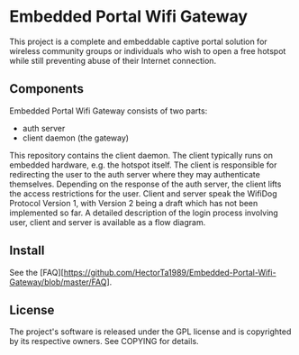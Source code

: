 # Embedded Portal Wifi Gateway

This project is a complete and embeddable captive portal
solution for wireless community groups or individuals who wish to open a
free hotspot while still preventing abuse of their Internet connection.

## Components ##

Embedded Portal Wifi Gateway consists of two parts:

* auth server
* client daemon (the gateway)

This repository contains the client daemon. The client typically runs on
embedded hardware, e.g. the hotspot itself. The client is responsible for
redirecting the user to the auth server where they may authenticate
themselves. Depending on the response of the auth server, the client
lifts the access restrictions for the user.
Client and server speak the WifiDog Protocol Version 1,
with Version 2 being a draft which has not been implemented so far.
A detailed description of the login process involving user,
client and server is available as a flow diagram.

## Install ##

See the [FAQ][https://github.com/HectorTa1989/Embedded-Portal-Wifi-Gateway/blob/master/FAQ].


## License ##
The project's software is released under the GPL license and is copyrighted
by its respective owners. See COPYING for details.

